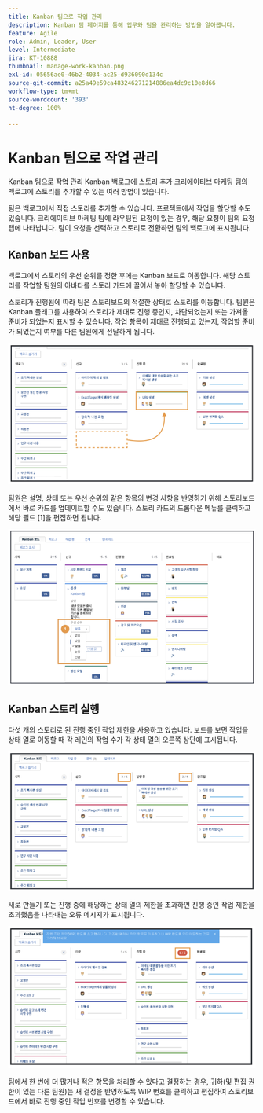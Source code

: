 ```yaml
---
title: Kanban 팀으로 작업 관리
description: Kanban 팀 페이지를 통해 업무와 팀을 관리하는 방법을 알아봅니다.
feature: Agile
role: Admin, Leader, User
level: Intermediate
jira: KT-10888
thumbnail: manage-work-kanban.png
exl-id: 05656ae0-46b2-4034-ac25-d936090d134c
source-git-commit: a25a49e59ca483246271214886ea4dc9c10e8d66
workflow-type: tm+mt
source-wordcount: '393'
ht-degree: 100%

---
```


# Kanban 팀으로 작업 관리

Kanban 팀으로 작업 관리
Kanban 백로그에 스토리 추가
크리에이티브 마케팅 팀의 백로그에 스토리를 추가할 수 있는 여러 방법이 있습니다.

팀은 백로그에서 직접 스토리를 추가할 수 있습니다.
프로젝트에서 작업을 할당할 수도 있습니다. 크리에이티브 마케팅 팀에 라우팅된 요청이 있는 경우, 해당 요청이 팀의 요청 탭에 나타납니다. 팀이 요청을 선택하고 스토리로 전환하면 팀의 백로그에 표시됩니다.


## Kanban 보드 사용

백로그에서 스토리의 우선 순위를 정한 후에는 Kanban 보드로 이동합니다. 해당 스토리를 작업할 팀원의 아바타를 스토리 카드에 끌어서 놓아 할당할 수 있습니다.


스토리가 진행됨에 따라 팀은 스토리보드의 적절한 상태로 스토리를 이동합니다. 팀원은 Kanban 플래그를 사용하여 스토리가 제대로 진행 중인지, 차단되었는지 또는 가져올 준비가 되었는지 표시할 수 있습니다. 작업 항목이 제대로 진행되고 있는지, 작업할 준비가 되었는지 여부를 다른 팀원에게 전달하게 됩니다.

![Kanban 카드](assets/kanban-01.png)

팀원은 설명, 상태 또는 우선 순위와 같은 항목의 변경 사항을 반영하기 위해 스토리보드에서 바로 카드를 업데이트할 수도 있습니다. 스토리 카드의 드롭다운 메뉴를 클릭하고 해당 필드 [1]을 편집하면 됩니다.

![Kanban 카드 상태](assets/kanban-02.png)

## Kanban 스토리 실행

다섯 개의 스토리로 된 진행 중인 작업 제한을 사용하고 있습니다. 보드를 보면 작업을 상태 열로 이동할 때 각 레인의 작업 수가 각 상태 열의 오른쪽 상단에 표시됩니다.

![Kanban WIP 제한](assets/kanban-03.png)

새로 만들기 또는 진행 중에 해당하는 상태 열의 제한을 초과하면 진행 중인 작업 제한을 초과했음을 나타내는 오류 메시지가 표시됩니다.

![WIP 제한 초과](assets/kanban-04.png)

팀에서 한 번에 더 많거나 적은 항목을 처리할 수 있다고 결정하는 경우, 귀하(및 편집 권한이 있는 다른 팀원)는 새 결정을 반영하도록 WIP 번호를 클릭하고 편집하여 스토리보드에서 바로 진행 중인 작업 번호를 변경할 수 있습니다.
